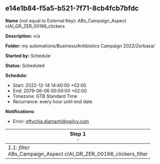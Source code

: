 ## e14e1b84-f5a5-b521-7f71-8cb4fcb7bfdc

**Name** (not equal to External Key)**:** ABs_Campaign_Aspect cIAI_GR_ZER_00166_clickers

**Description:** n/a

**Folder:** my automations/Business/Antibiotics Campaign 2022/Zerbaxa/

**Started by:** Schedule

**Status:** Scheduled

**Schedule:**

* Start: 2022-12-14 14:40:00 +02:00
* End: 2079-06-06 00:00:00 +02:00
* Timezone: GTB Standard Time
* Recurrance: every hour until end date

**Notifications:**

* Error: eftychia.diamanti@ogilvy.com

| Step 1<br>_<small>-</small>_ |
| --- |
| _1.1: filter_<br>ABs_Campaign_Aspect cIAI_GR_ZER_00166_clickers_filter |

